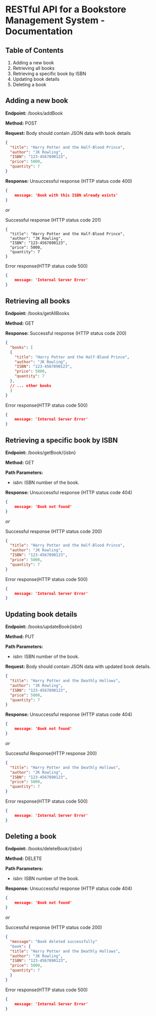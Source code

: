 # RESTful API for a Bookstore Management System - Documentation

## Table of Contents
1. Adding a new book
2. Retrieving all books
3. Retrieving a specific book by ISBN
4. Updating book details
5. Deleting a book

## Adding a new book
**Endpoint:** /books/addBook

**Method:** POST

**Request:** Body should contain JSON data with book details
```.json
{
  "title": "Harry Potter and the Half-Blood Prince",
  "author": "JK Rowling",
  "ISBN": "123-4567890123",
  "price": 5000,
  "quantity": 7
}
```


**Response:** Unsuccessful response (HTTP status code 400)
```.json
{ 
    message: 'Book with this ISBN already exists' 
}
```
*or*

Successful response (HTTP status code 201)
```
{
  "title": "Harry Potter and the Half-Blood Prince",
  "author": "JK Rowling",
  "ISBN": "123-4567890123",
  "price": 5000,
  "quantity": 7
}
```

Error response(HTTP status code 500)
```.json
{ 
    message: 'Internal Server Error' 
}
```

## Retrieving all books
**Endpoint:** /books/getAllBooks

**Method:** GET

**Response:** Successful response (HTTP status code 200)
```.json
{
  "books": [
  {
    "title": "Harry Potter and the Half-Blood Prince",
    "author": "JK Rowling",
    "ISBN": "123-4567890123",
    "price": 5000,
    "quantity": 7
  },
  // ... other books
  ]
}
```

Error response(HTTP status code 500)
```.json
{ 
    message: 'Internal Server Error' 
}
```

## Retrieving a specific book by ISBN
**Endpoint:** /books/getBook/{isbn}

**Method:** GET

**Path Parameters:**
- *isbn:* ISBN number of the book.

**Response:** Unsuccessful response (HTTP status code 404)
```.json
{ 
    message: 'Book not found' 
}
```

*or*

Successful response (HTTP status code 200)
```.json
{
  "title": "Harry Potter and the Half-Blood Prince",
  "author": "JK Rowling",
  "ISBN": "123-4567890123",
  "price": 5000,
  "quantity": 7
}
```
Error response(HTTP status code 500)
```.json
{ 
    message: 'Internal Server Error' 
}
```

## Updating book details
**Endpoint:** /books/updateBook{isbn}

**Method:** PUT

**Path Parameters:**
- *isbn:* ISBN number of the book.

**Request:** Body should contain JSON data with updated book details.
```.json
{
  "title": "Harry Potter and the Deathly Hollows",
  "author": "JK Rowling",
  "ISBN": "123-4567890123",
  "price": 5000,
  "quantity": 7
}
```

**Response:** Unsuccessful response (HTTP status code 404)
```.json
{ 
    message: 'Book not found' 
}
```

*or*

Successful Response(HTTP response 200)
```.json
{
  "title": "Harry Potter and the Deathly Hollows",
  "author": "JK Rowling",
  "ISBN": "123-4567890123",
  "price": 5000,
  "quantity": 7
}
```

Error response(HTTP status code 500)
```.json
{ 
    message: 'Internal Server Error' 
}
```

## Deleting a book
**Endpoint:** /books/deleteBook/{isbn}

**Method:** DELETE

**Path Parameters:**
- *isbn:* ISBN number of the book.


**Response:** Unsuccessful response (HTTP status code 404)
```.json
{ 
    message: 'Book not found' 
}
```
*or*

Successful response (HTTP status code 200)
```.json
{
  "message": "Book deleted successfully"
  "book": {
  "title": "Harry Potter and the Deathly Hollows",
  "author": "JK Rowling",
  "ISBN": "123-4567890123",
  "price": 5000,
  "quantity": 7
  }
}
```

Error response(HTTP status code 500)
```.json
{ 
    message: 'Internal Server Error' 
}
```